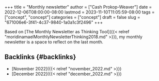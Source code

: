 +++
title = "Monthly newsletter"
author = ["Cash Prokop-Weaver"]
date = 2022-12-06T08:00:00-08:00
lastmod = 2023-11-10T11:05:59-08:00
tags = ["concept", "concept"]
categories = ["concept"]
draft = false
slug = "671006e6-3f41-4c37-9840-1a0a1c3f2496"
+++

Based on [The Monthly Newsletter as Thinking Tool]({{< relref "moridinamaelMonthlyNewsletterThinking2018.md" >}}), my monthly newsletter is a space to reflect on the last month.


## Backlinks {#backlinks}

-   [November 2022]({{< relref "november_2022.md" >}})
-   [December 2022]({{< relref "december_2022.md" >}})
